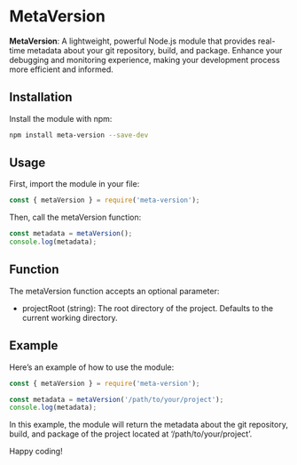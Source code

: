 # MetaVersion

**MetaVersion**: A lightweight, powerful Node.js module that provides real-time metadata about your git repository, build, and package. Enhance your debugging and monitoring experience, making your development process more efficient and informed.

## Installation

Install the module with npm:

```bash
npm install meta-version --save-dev
```

## Usage

First, import the module in your file:

```javascript
const { metaVersion } = require('meta-version');
```

Then, call the metaVersion function:

```javascript
const metadata = metaVersion();
console.log(metadata);
```

## Function

The metaVersion function accepts an optional parameter:

- projectRoot (string): The root directory of the project. Defaults to the current working directory.

## Example

Here’s an example of how to use the module:

```javascript
const { metaVersion } = require('meta-version');

const metadata = metaVersion('/path/to/your/project');
console.log(metadata);
```

In this example, the module will return the metadata about the git repository, build, and package of the project located at ‘/path/to/your/project’.

Happy coding!
